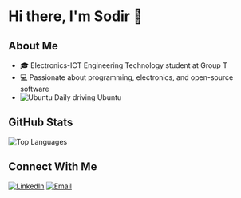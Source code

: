 # Hi there, I'm Sodir 👋

## About Me
- 🎓 Electronics-ICT Engineering Technology student at Group T
- 💻 Passionate about programming, electronics, and open-source software
- ![Ubuntu](https://img.shields.io/badge/-Ubuntu-E95420?style=flat-square&logo=ubuntu&logoColor=white) Daily driving Ubuntu

## GitHub Stats
![Top Languages](https://github-readme-stats.vercel.app/api/top-langs/?username=sydon1&layout=compact&theme=radical)

## Connect With Me
[![LinkedIn](https://img.shields.io/badge/-LinkedIn-0077B5?style=flat-square&logo=linkedin&logoColor=white)]([your-linkedin-url](https://www.linkedin.com/in/sodir-yuksel/))
[![Email](https://img.shields.io/badge/-Email-D14836?style=flat-square&logo=gmail&logoColor=white)](mailto:sodiryuksel@outlook.com)
